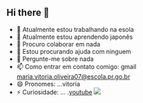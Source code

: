## Hi there 👋

- 🔭 Atualmente estou trabalhando na esola
- 🌱 Atualmente estou aprendendo japonês
- 👯 Procuro colaborar em nada
- 🤔 Estou procurando ajuda com ninguem
- 💬 Pergunte-me sobre nada
- 📫 Como entrar em contato comigo: gmail maria.vitoria.oliveira07@escola.pr.go.br
- 😄 Pronomes: ...vitoria
- ⚡ Curiosidade: ...
.[youtube](https://youtu.be/6riDJMI-Y8U?si=v5-qb7_i8-c-PBsK)
![](https://media1.tenor.com/m/voXHTXMJ_iMAAAAC/one-piece-anime.gif)


